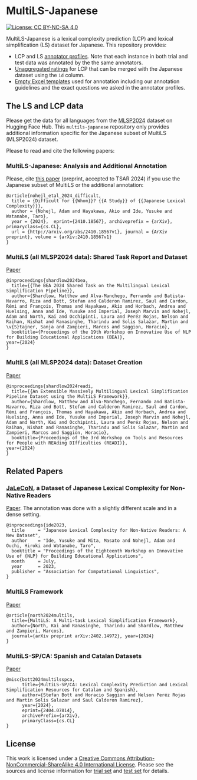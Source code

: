 # MultiLS-Japanese
[![License: CC BY-NC-SA 4.0](https://img.shields.io/badge/License-CC_BY--NC--SA_4.0-lightgrey.svg)](https://creativecommons.org/licenses/by-nc-sa/4.0/)

MultiLS-Japanese is a lexical complexity prediction (LCP) and lexical simplification (LS) dataset for Japanese. This repository provides:

- LCP and LS [annotator profiles](annotator_profiles). Note that each instance in both trial and test data was annotated by the the same annotators.
- [Unaggregated ratings](unaggregated_data) for LCP that can be merged with the Japanese dataset using the `id` column.
- [Empty Excel templates](annotation_templates) used for annotation including our annotation guidelines and the exact questions we asked in the annotator profiles.


## The LS and LCP data

Please get the data for all languages from the [MLSP2024](https://huggingface.co/datasets/MLSP2024/MLSP2024) dataset on Hugging Face Hub. This `multils-japanese` repository only provides additional information specific for the Japanese subset of MultiLS (MLSP2024) dataset.

Please to read and cite the following papers:

### MultiLS-Japanese: Analysis and Additional Annotation 

Please, cite [this paper](https://arxiv.org/abs/2410.18567) (preprint, accepted to TSAR 2024) if you use the Japanese subset of MultiLS or the additional annotation:

```
@article{nohejl_etal_2024_difficult,
  title = {Difficult for {{Whom}}? {{A Study}} of {{Japanese Lexical Complexity}}},
  author = {Nohejl, Adam and Hayakawa, Akio and Ide, Yusuke and Watanabe, Taro},
  year = {2024},  eprint={2410.18567}, archiveprefix = {arXiv}, primaryclass={cs.CL},
  url = {http://arxiv.org/abs/2410.18567v1}, journal = {ArXiv preprint}, volume = {arXiv:2410.18567v1}
}
```

### MultiLS (all MLSP2024 data): Shared Task Report and Dataset
[Paper](https://aclanthology.org/2024.bea-1.51)
```
@inproceedings{shardlow2024bea,
  title={{The BEA 2024 Shared Task on the Multilingual Lexical Simplification Pipeline}},
  author={Shardlow, Matthew and Alva-Manchego, Fernando and Batista-Navarro, Riza and Bott, Stefan and Calderon Ramirez, Saul and Cardon, Rémi and François, Thomas and Hayakawa, Akio and Horbach, Andrea and Huelsing, Anna and Ide, Yusuke and Imperial, Joseph Marvin and Nohejl, Adam and North, Kai and Occhipinti, Laura and Peréz Rojas, Nelson and Raihan, Nishat and Ranasinghe, Tharindu and Solis Salazar, Martin and \v{S}tajner, Sanja and Zampieri, Marcos and Saggion, Horacio},
  booktitle={Proceedings of the 19th Workshop on Innovative Use of NLP for Building Educational Applications (BEA)},
year={2024}
}
```

### MultiLS (all MLSP2024 data): Dataset Creation
[Paper](https://aclanthology.org/2024.readi-1.4)
```
@inproceedings{shardlow2024readi,
  title={{An Extensible Massively Multilingual Lexical Simplification Pipeline Dataset using the MultiLS Framework}},
  author={Shardlow, Matthew and Alva-Manchego, Fernando and Batista-Navarro, Riza and Bott, Stefan and Calderon Ramirez, Saul and Cardon, Rémi and François, Thomas and Hayakawa, Akio and Horbach, Andrea and Huelsing, Anna and Ide, Yusuke and Imperial, Joseph Marvin and Nohejl, Adam and North, Kai and Occhipinti, Laura and Peréz Rojas, Nelson and Raihan, Nishat and Ranasinghe, Tharindu and Solis Salazar, Martin and Zampieri, Marcos and Saggion, Horacio},
  booktitle={Proceedings of the 3rd Workshop on Tools and Resources for People with REAding DIfficulties (READI)},
year={2024}
}
```

## Related Papers

### [JaLeCoN](https://github.com/naist-nlp/jalecon), a Dataset of Japanese Lexical Complexity for Non-Native Readers

[Paper](https://aclanthology.org/2023.bea-1.40). The annotation was done with a slightly different scale and in a dense setting.

```
@inproceedings{ide2023,
  title     = "Japanese Lexical Complexity for Non-Native Readers: A New Dataset",
  author    = "Ide, Yusuke and Mita, Masato and Nohejl, Adam and Ouchi, Hiroki and Watanabe, Taro",
  booktitle = "Proceedings of the Eighteenth Workshop on Innovative Use of {NLP} for Building Educational Applications",
  month     = July,
  year      = 2023,
  publisher = "Association for Computational Linguistics",
}
```

### MultiLS Framework

[Paper](https://arxiv.org/abs/2402.14972)

```
@article{north2024multils,
  title={MultiLS: A Multi-task Lexical Simplification Framework},
  author={North, Kai and Ranasinghe, Tharindu and Shardlow, Matthew and Zampieri, Marcos},
  journal={arXiv preprint arXiv:2402.14972}, year={2024}
}
```

### MultiLS-SP/CA: Spanish and Catalan Datasets

[Paper](https://arxiv.org/abs/2404.07814)

```
@misc{bott2024multilsspca,
      title={MultiLS-SP/CA: Lexical Complexity Prediction and Lexical Simplification Resources for Catalan and Spanish},
      author={Stefan Bott and Horacio Saggion and Nelson Peréz Rojas and Martin Solis Salazar and Saul Calderon Ramirez},
      year={2024},
      eprint={2404.07814},
      archivePrefix={arXiv},
      primaryClass={cs.CL}
}
```

## License

This work is licensed under a [Creative Commons Attribution-NonCommercial-ShareAlike 4.0 International License][cc-by-nc-sa]. Please see the sources and license information for [trial set](LICENSE_trial.md) and [test set](LICENSE_test.md) for details.

[cc-by-nc-sa]: https://creativecommons.org/licenses/by-nc-sa/4.0/

